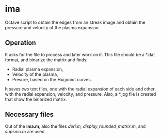 # ima
Octave script to obtain the edges from an streak image and obtain the pressure and velocity of the plasma expansion.


## Operation

It asks for the file to process and later work on it. This file should be a *.dat format, and binarize the matrix and finds:
* Radial plasma expansion,
* Velocity of the plasma,
* Presure, based on the Hugoniot curves.

It saves two text files, one with the radial expansion of each side and other with the radial expansion, velocity, and pressure. 
Also, a *.jpg file is created that show the binarized matrix.


## Necessary files

Out of the __ima.m__, also the files *deri.m, display_rounded_matrix.m*, and *supsmu.m* are used.
